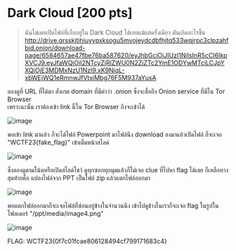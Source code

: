 # Dark Cloud [200 pts]
> ฉันไม่เคยเปิดไฟล์ที่เก็บอยู่ใน Dark Cloud ได้เลยแม้แต่ครั้งเดียว มันเกิดอะไรขึ้น <br>
> http://drive.qrsskjtihiuyypxksogu5mvojeydcdbfhjtq533wqjrpc3clpzahfbid.onion/download-page/6584657ae47fbe76ba587620/eyJhbGciOiJIUzI1NiIsInR5cCI6IkpXVCJ9.eyJfaWQiOiI2NTcyZjRlZWU0N2ZiZTc2YmE1ODYwMTciLCJpYXQiOjE3MDMxNzU1Nzl9.xK9NiqL-xbWEjWQ1eRmnwJfVtxiMbg76F5M937aYusA

ลองดูที่ URL ที่ได้มา สังเกต domain ที่มีคำว่า .onion ซึ่งจะสื่อถึง Onion service ที่มีใน Tor Browser <br>
เพราะฉะนั้น เราต้องเข้า link นี้ใน Tor Browser ถึงจะเข้าได้

![image](https://github.com/mrggaebsong/WTCTT2023-Final-Round-Writeup/assets/22939654/fb028ea9-9e16-445c-b430-a39cda7e0464)

พอเข้า link มาแล้ว ก็จะได้ไฟล์ Powerpoint มาไฟล์นึง download ลงมาแล้วเปิดไฟล์ ก็จะเจอ "WCTF23{fake_flag}" เข้าเต็มหน้าสไลด์

![image](https://github.com/mrggaebsong/WTCTT2023-Final-Round-Writeup/assets/22939654/9b743a52-e7a2-41a6-a7b7-66bc34e2acc6)

ซึ่งลองดูตามโน้ตหรือเปิดสไลด์โชว์ ดูทุกซอกทุกมุมแล้วก็ไม่เจอ clue ที่ไปหา flag ได้เลย ก็เหลือทางสุดท้ายคือ แปลงไฟล์จาก PPT เป็นไฟล์ zip แล้วแตกไฟล์ออกมา

![image](https://github.com/mrggaebsong/WTCTT2023-Final-Round-Writeup/assets/22939654/ab22a527-a331-4f73-bf74-ee4026b8b550)

พอแตกไฟล์ออกมาก็จะเจอไฟล์ที่ซ่อนอยู่ข้างในจำนวนนึง เข้าไปดูข้างในเราก็จะเจอ flag ในรูปในโฟลเดอร์ "/ppt/media/image4.png"

![image](https://github.com/mrggaebsong/WTCTT2023-Final-Round-Writeup/assets/22939654/7b2df8da-f9b6-49c1-ae5f-59ca8aec921d)

FLAG: WCTF23{0f7c01fcae806128494cf799171683c4}
